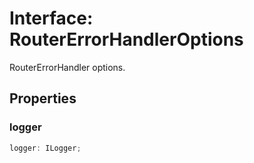 # Interface: RouterErrorHandlerOptions

RouterErrorHandler options.

## Properties

### logger

```ts
logger: ILogger;
```
